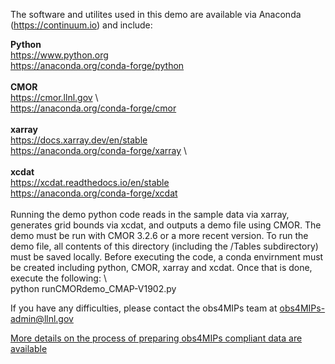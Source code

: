 
The software and utilites used in this demo are available via Anaconda (https://continuum.io) and include: 

**Python**\
https://www.python.org \
https://anaconda.org/conda-forge/python \
\
**CMOR**\
https://cmor.llnl.gov \  
https://anaconda.org/conda-forge/cmor \
\
**xarray**\
https://docs.xarray.dev/en/stable \
https://anaconda.org/conda-forge/xarray \   
\
**xcdat**\
https://xcdat.readthedocs.io/en/stable \
https://anaconda.org/conda-forge/xcdat \
\
Running the demo python code reads in the sample data via xarray, generates grid bounds via xcdat, and outputs a demo file using CMOR.  The demo must be run with CMOR 3.2.6 or a more recent version.  To run the demo file, all contents of this directory (including the /Tables subdirectory) must be saved locally. Before executing the code, a conda envirnment must be created including python, CMOR, xarray and xcdat.  Once that is done, execute the following: \    
python runCMORdemo_CMAP-V1902.py

If you have any difficulties, please contact the obs4MIPs team at obs4MIPs-admin@llnl.gov

[More details on the process of preparing obs4MIPs compliant data are available](https://github.com/PCMDI/obs4MIPs-cmor-tables/tree/master/inputs/README.md)




